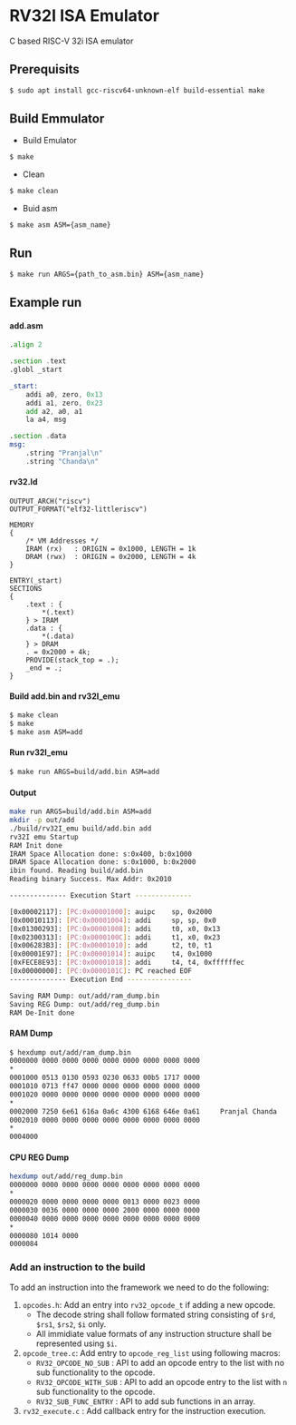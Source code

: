 # RV32I ISA Emulator

C based RISC-V 32i ISA emulator

## Prerequisits
```sh
$ sudo apt install gcc-riscv64-unknown-elf build-essential make
```

## Build Emmulator
* Build Emulator
```sh
$ make
```
* Clean
```sh
$ make clean
```
* Buid asm
```sh
$ make asm ASM={asm_name}
```

## Run
```sh
$ make run ARGS={path_to_asm.bin} ASM={asm_name}
```

## Example run

#### add.asm
```asm
.align 2

.section .text
.globl _start

_start:
    addi a0, zero, 0x13
    addi a1, zero, 0x23
    add a2, a0, a1
    la a4, msg

.section .data
msg:
    .string "Pranjal\n"
    .string "Chanda\n"

```
#### rv32.ld
```ld
OUTPUT_ARCH("riscv")
OUTPUT_FORMAT("elf32-littleriscv")

MEMORY
{
	/* VM Addresses */
	IRAM (rx)	: ORIGIN = 0x1000, LENGTH = 1k
	DRAM (rwx)	: ORIGIN = 0x2000, LENGTH = 4k
}

ENTRY(_start)
SECTIONS
{
    .text : {
        *(.text)
    } > IRAM
    .data : {
        *(.data)
    } > DRAM
    . = 0x2000 + 4k;
    PROVIDE(stack_top = .);
    _end = .;
}

```
#### Build add.bin and rv32I_emu
```sh
$ make clean
$ make
$ make asm ASM=add
```
#### Run rv32I_emu
```sh
$ make run ARGS=build/add.bin ASM=add
```

#### Output
```sh
make run ARGS=build/add.bin ASM=add
mkdir -p out/add
./build/rv32I_emu build/add.bin add
rv32I emu Startup 
RAM Init done
IRAM Space Allocation done: s:0x400, b:0x1000 
DRAM Space Allocation done: s:0x1000, b:0x2000 
ibin found. Reading build/add.bin
Reading binary Success. Max Addr: 0x2010

-------------- Execution Start --------------

[0x00002117]: [PC:0x00001000]: auipc    sp, 0x2000
[0x00010113]: [PC:0x00001004]: addi     sp, sp, 0x0
[0x01300293]: [PC:0x00001008]: addi     t0, x0, 0x13
[0x02300313]: [PC:0x0000100C]: addi     t1, x0, 0x23
[0x006283B3]: [PC:0x00001010]: add      t2, t0, t1
[0x00001E97]: [PC:0x00001014]: auipc    t4, 0x1000
[0xFECE8E93]: [PC:0x00001018]: addi     t4, t4, 0xffffffec
[0x00000000]: [PC:0x0000101C]: PC reached EOF
-------------- Execution End ----------------

Saving RAM Dump: out/add/ram_dump.bin
Saving REG Dump: out/add/reg_dump.bin
RAM De-Init done
```

#### RAM Dump
```sh
$ hexdump out/add/ram_dump.bin
0000000 0000 0000 0000 0000 0000 0000 0000 0000
*
0001000 0513 0130 0593 0230 0633 00b5 1717 0000
0001010 0713 ff47 0000 0000 0000 0000 0000 0000
0001020 0000 0000 0000 0000 0000 0000 0000 0000
*
0002000 7250 6e61 616a 0a6c 4300 6168 646e 0a61     Pranjal Chanda
0002010 0000 0000 0000 0000 0000 0000 0000 0000
*
0004000
```

#### CPU REG Dump
```sh
hexdump out/add/reg_dump.bin
0000000 0000 0000 0000 0000 0000 0000 0000 0000
*
0000020 0000 0000 0000 0000 0013 0000 0023 0000
0000030 0036 0000 0000 0000 2000 0000 0000 0000
0000040 0000 0000 0000 0000 0000 0000 0000 0000
*
0000080 1014 0000
0000084
```

### Add an instruction to the build

To add an instruction into the framework we need to do the following:
1. `opcodes.h`: Add an entry into `rv32_opcode_t` if adding a new opcode.
    * The decode string shall follow formated string consisting of `$rd`, `$rs1`, `$rs2`, `$i` only.
    * All immidiate value formats of any instruction structure shall be represented using `$i`.
2. `opcode_tree.c`: Add entry to `opcode_reg_list` using following macros:
    * `RV32_OPCODE_NO_SUB`    : API to add an opcode entry to the list with no sub functionality to the opcode.
    * `RV32_OPCODE_WITH_SUB` : API to add an opcode entry to the list with `n` sub functionality to the opcode.
    * `RV32_SUB_FUNC_ENTRY` : API to add sub functions in an array.
3. `rv32_execute.c` : Add callback entry for the instruction execution.


